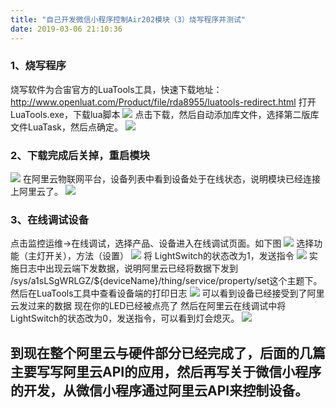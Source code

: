 ```yaml
---
title: "自己开发微信小程序控制Air202模块（3）烧写程序并测试"
date: 2019-03-06 21:10:36
---
```


###  1、烧写程序
烧写软件为合宙官方的LuaTools工具，快速下载地址：
http://www.openluat.com/Product/file/rda8955/luatools-redirect.html
打开LuaTools.exe，下载lua脚本
![](http://doc.openluat.com/api/static/editormd/php/../uploads/5_66745.png)
点击下载，然后自动添加库文件，选择第二版库文件LuaTask，然后点确定。
![](http://doc.openluat.com/api/static/editormd/php/../uploads/5_91553.png)
### 2、下载完成后关掉，重启模块
![](http://doc.openluat.com/api/static/editormd/php/../uploads/5_77057.png)
在阿里云物联网平台，设备列表中看到设备处于在线状态，说明模块已经连接上阿里云了。
![](http://doc.openluat.com/api/static/editormd/php/../uploads/5_74631.png)

### 3、在线调试设备
点击监控运维->在线调试，选择产品、设备进入在线调试页面。如下图
![](http://doc.openluat.com/api/static/editormd/php/../uploads/5_48302.png)
选择功能（主灯开关），方法（设置）
![](http://doc.openluat.com/api/static/editormd/php/../uploads/5_57010.png)
将 LightSwitch的状态改为1，发送指令
![](http://doc.openluat.com/api/static/editormd/php/../uploads/5_24381.png)
实施日志中出现云端下发数据，说明阿里云已经将数据下发到
/sys/a1sLSgWRLGZ/${deviceName}/thing/service/property/set这个主题下。
然后在LuaTools工具中查看设备端的打印日志
![](http://doc.openluat.com/api/static/editormd/php/../uploads/5_23035.png)
可以看到设备已经接受到了阿里云发过来的数据
现在你的LED已经被点亮了
然后在阿里云在线调试中将LightSwitch的状态改为0，发送指令，可以看到灯会熄灭。
![](http://doc.openluat.com/api/static/editormd/php/../uploads/5_84154.png)

## 到现在整个阿里云与硬件部分已经完成了，后面的几篇主要写写阿里云API的应用，然后再写关于微信小程序的开发，从微信小程序通过阿里云API来控制设备。
